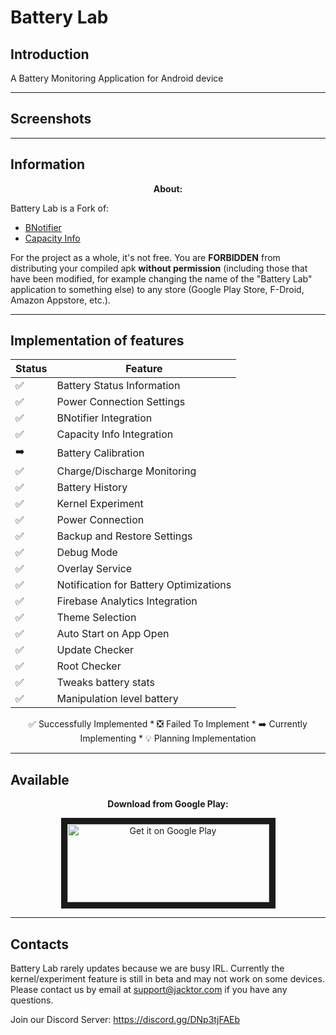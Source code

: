 # Battery Lab

## Introduction

   A Battery Monitoring Application for Android device

---
## Screenshots

<div style="center" style="display:flex;">
 
</div>

---
## Information

<p align="center">
<b>About:</b>
</p>

Battery Lab is a Fork of:
- <a href="https://github.com/jacktor-stan/BNotifier">BNotifier</a>
- <a href="https://github.com/Ph03niX-X/CapacityInfo">Capacity Info</a>

For the project as a whole, it's not free. You are <b>FORBIDDEN</b> from distributing your compiled apk <b>without permission</b> (including those that have been modified, for example changing the name of the "Battery Lab" application to something else) to any store (Google Play Store, F-Droid, Amazon Appstore, etc.).

---
## Implementation of features

<div align="center">

| Status | Feature                                  |
|--------|------------------------------------------|
|   ✅   | Battery Status Information               |
|   ✅   | Power Connection Settings                |
|   ✅   | BNotifier Integration                    |
|   ✅   | Capacity Info Integration                |
|   ➡️   | Battery Calibration                      |
|   ✅   | Charge/Discharge Monitoring              |
|   ✅   | Battery History                          |
|   ✅   | Kernel Experiment                        |
|   ✅   | Power Connection                         |
|   ✅   | Backup and Restore Settings              |
|   ✅   | Debug Mode                               |
|   ✅   | Overlay Service                          |
|   ✅   | Notification for Battery Optimizations   |
|   ✅   | Firebase Analytics Integration           |
|   ✅   | Theme Selection                          |
|   ✅   | Auto Start on App Open                   |
|   ✅   | Update Checker                           |
|   ✅   | Root Checker 									 |
|   ✅   | Tweaks battery stats 							 |
|   ✅   | Manipulation level battery 					 |

 ✅ Successfully Implemented * ❎ Failed To Implement * ➡️ Currently Implementing * 💡 Planning Implementation 
</div>

---
## Available

<p align="center">
 <b>Download from Google Play:</b>
</p>

<p align="center">
<a href="https://play.google.com/store/apps/details?id=com.jacktor.batterylab">
<img src="https://play.google.com/intl/en_us/badges/images/generic/en_badge_web_generic.png" alt="Get it on Google Play" width="323" height="125" style="border: 10px solid;"/></a></p>

---
## Contacts

Battery Lab rarely updates because we are busy IRL.
Currently the kernel/experiment feature is still in beta and may not work on some devices.
Please contact us by email at support@jacktor.com if you have any questions.

Join our Discord Server: https://discord.gg/DNp3tjFAEb
